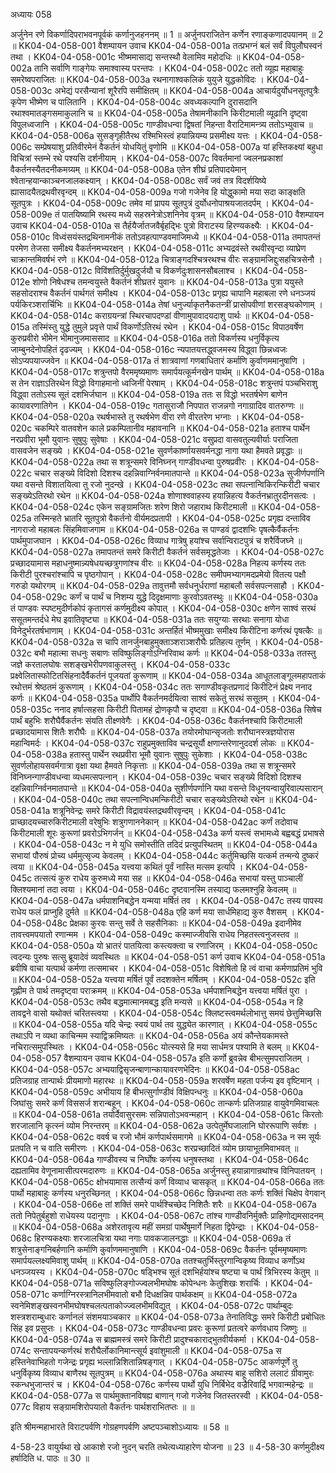 अध्यायः 058

अर्जुनेन रणे विकर्णादिपराभवनपूर्वकं कर्णानुजहननम् ॥ 1 ॥ अर्जुनपराजितेन कर्णेन रणाङ्कणादपयानम् ॥ 2 ॥
KK04-04-058-001	वैशम्पायन उवाच 
KK04-04-058-001a	तत्प्रभग्नं बलं सर्वं विपुलौघस्वनं तथा ।
KK04-04-058-001c	भीष्ममासाद्य सन्तस्थौ वेलामिव महोदधिः ॥
KK04-04-058-002a	तानि सर्वाणि गाङ्गेयः समाश्वास्य परन्तपः ।
KK04-04-058-002c	ततो व्यूह्य महाबाहुः समरेष्वपराजितः ॥
KK04-04-058-003a	रथनागाश्वकलिकं युयुजे युद्धकोविदः ।
KK04-04-058-003c	अभेद्यं परसैन्यानां शूरैरपि समीक्षितम् ॥
KK04-04-058-004a	आचार्यदुर्योधनसूतपुत्रैः कृपेण भीष्मेण च पालितानि ।
KK04-04-058-004c	अवध्यकल्पानि दुरासदानि रथाश्वमातङ्गसमाकुलानि च ॥
KK04-04-058-005a	तेषामनीकानि किरीटमाली व्यूढानि दृष्ट्वा विपुलध्वजानि ।
KK04-04-058-005c	गाण्डीवधन्वा द्विषतां निहन्ता वैराटिमामन्त्र्य ततोऽभ्युवाच ॥
KK04-04-058-006a	सुसङ्गृहीतैरथ रश्मिभिस्त्वं हयान्नियम्य प्रसमीक्ष्य यत्तः ।
KK04-04-058-006c	सम्प्रेषयाशु प्रतिवीरमेनं वैकर्तनं योधयितुं वृणोमि ॥
KK04-04-058-007a	यां हस्तिकक्ष्यां बहुधा विचित्रां स्तम्भे रथे पश्यसि दर्शनीयाम् ।
KK04-04-058-007c	विवर्तमानां ज्वलनप्रकाशां वैकर्तनस्यैतदनीकमग्र्यम् ॥
KK04-04-058-008a	एतेन शीघ्रं प्रतिपादयेमान् श्वेतान्हयान्काञ्चनजालकक्ष्यान् ।
KK04-04-058-008c	सर्वं जवं तत्र विदर्शयिष्ये ह्यासादयैतद्रथवीरवृन्दम् ॥
KK04-04-058-009a	गजो गजेनेव हि योद्धुकामो मया सदा काङ्क्षति सूतपुत्रः ।
KK04-04-058-009c	तमेव मां प्रापय सूतपुत्रं दुर्योधनोपाश्रयजातदर्पम् ।
KK04-04-058-009e	तं पातयिष्यामि रथस्य मध्ये सहस्रनेत्रोऽशनिनेव वृत्रम् ॥
KK04-04-058-010	वैशम्पायन उवाच 
KK04-04-058-010a	स तैर्हयैर्जातजवैर्बृहद्भिः पुत्रो विराटस्य हिरण्यकक्ष्यैः ।
KK04-04-058-010c	विध्वंसयंस्तद्रथिनामनीकं ततोऽवहत्पाण्डवमाजिमध्ये ॥
KK04-04-058-011a	तमापतन्तं परमेण तेजसा समीक्ष्य वैकर्तनमभ्यरक्षन् ।
KK04-04-058-011c	अभ्यद्रवंस्ते रथवीरवृन्दा व्याघ्रेण चाक्रान्तमिवर्षभं रणे ॥
KK04-04-058-012a	चित्राङ्गदश्चित्ररथश्च वीरः सङ्ग्रामजिद्दुःसहचित्रसेनौ ।
KK04-04-058-012c	विविंशतिर्दुर्मुखदुर्जयौ च विकर्णदुःशासनसौबलाश्च ।
KK04-04-058-012e	शोणो निषेधश्च तमन्वयुस्ते वैकर्तनं शीघ्रतरं युवानः ॥
KK04-04-058-013a	पुत्रा ययुस्ते सहसोदराश्च वैकर्तनं पार्थगतं समीक्ष्य ।
KK04-04-058-013c	प्रगृह्य चापानि महाबला रणे धनञ्जयं पर्यकिरञ्शरार्चिभिः ॥
KK04-04-058-014a	तेषां धनुर्ज्याकृतनैकतन्त्रीं प्रासोपवीणां शरसङ्घकोणाम् ।
KK04-04-058-014c	कराग्रयन्त्रां स्थिरचापदण्डां वीणामुपावादयदाशु पार्थः ॥
KK04-04-058-015a	तस्मिंस्तु युद्धे तुमुले प्रवृत्ते पार्थं विकर्णोऽतिरथं रथेन ।
KK04-04-058-015c	विपाठवर्षेण कुरुप्रवीरो भीमेन भीमानुजमाससाद ॥
KK04-04-058-016a	ततो विकर्णस्य धनुर्विकृत्य जाम्बुनदेनोपहितं दृढज्यम् ।
KK04-04-058-016c	न्यपातयत्तद्ध्वजमस्य विद्ध्वा छिन्नध्वजः सोऽप्यपयाज्जवेन ॥
KK04-04-058-017a	तं शात्रवाणां गणबाधितारं कर्माणि कुर्वाणममानुषाणि ।
KK04-04-058-017c	शत्रुन्तपो वैरममृष्यमाणः समार्पयत्कूर्मनखेन पार्थम् ॥
KK04-04-058-018a	स तेन राज्ञाऽतिरथेन विद्धो विगाहमानो ध्वजिनीं पेरषाम् ।
KK04-04-058-018c	शत्रुन्तपं पञ्चभिराशु विद्ध्वा ततोऽस्य सूतं दशभिर्जघान ॥
KK04-04-058-019a	ततः स विद्धो भरतर्षभेण बाणेन कायावरणातिगेन ।
KK04-04-058-019c	गतासुराजौ निपपात राजन्नगो नगाग्रादिव वातरुग्णः ॥
KK04-04-058-020a	रथर्षभास्ते तु रथर्षभेण वीरा रणे वीरतरेण भग्नाः ।
KK04-04-058-020c	चकम्पिरे वातवशेन काले प्रकम्पितानीव महावनानि ॥
KK04-04-058-021a	हताश्च पार्थेन नरप्रवीरा भूमौ युवानः सुषुपुः सुवेषाः ।
KK04-04-058-021c	वसुप्रदा वासवतुल्यवीर्याः पराजिता वासवजेन सङ्ख्ये ।
KK04-04-058-021e	सुवर्णकार्ष्णायसवर्मनद्धा नागा यथा हैमवते प्रवृद्धाः ॥
KK04-04-058-022a	तथा स शत्रून्समरे विनिघ्नन् गाण्डीवधन्वा पुरुषप्रवीरः ।
KK04-04-058-022c	चचार सङ्ख्ये विदिशो दिशश्च दहन्निवाग्निर्वनमातपान्ते ॥
KK04-04-058-023a	सुजीर्णपर्णानि यथा वसन्ते विशातयित्वा तु रजो नुदन्खे ।
KK04-04-058-023c	तथा सपत्नान्विकिरन्किरीटी चचार सङ्ख्येऽतिरथो रथेन ॥
KK04-04-058-024a	शोणाश्ववाहस्य हयान्निहत्य वैकर्तनभ्रातुरदीनसत्वः ।
KK04-04-058-024c	एकेन सङ्ग्रामजितः शरेण शिरो जहाराथ किरीटमाली ॥
KK04-04-058-025a	तस्मिन्हते भ्रातरि सूतपुत्रो वैकर्तनो वीर्यमदप्रतापी ।
KK04-04-058-025c	प्रगृह्य दन्ताविव नागराजो महाबलः सिंहमिवाजगाम ॥
KK04-04-058-026a	स पाण्डवं द्वादशभिः पृषत्कैर्वैकर्तनः पार्थमुपाजघान ।
KK04-04-058-026c	विव्याध गात्रेषु हयांश्च सर्वान्विराटपुत्रं च शरैर्विजघ्ने ॥
KK04-04-058-027a	तमापतन्तं समरे किरीटी वैकर्तनं सर्वसमृद्धतेजाः ।
KK04-04-058-027c	प्रच्छादयामास महाधनुष्मान्न्यषेधयच्छत्रुगणांश्च वीरः ॥
KK04-04-058-028a	निहत्य कर्णस्य ततः किरीटी पुरश्चरांश्चापि च पृष्ठगोपान् ।
KK04-04-058-028c	समीपमभ्यागमदप्रमेयो वितत्य पक्षौ गरुडो यथोरगम् ॥
KK04-04-058-029a	तावुत्तमौ सर्वधनुर्धराणां महाबलौ सर्वसपत्नसाहौ ।
KK04-04-058-029c	कर्णं च पार्थं च निशम्य युद्धे दिदृक्षमाणाः कुरवोऽवतस्थुः ॥
KK04-04-058-030a	तं पाण्डवः स्पष्टमुदीर्णकोपं कृतागसं कर्णमुदीक्ष्य कोपात् ।
KK04-04-058-030c	क्षणेन साश्वं सरथं ससूतमन्तर्दधे मेघ इवातिवृष्ट्या ॥
KK04-04-058-031a	ततः सयुग्याः सरथाः सनागा योधा विनेदुर्भरतर्षभाणाम् ।
KK04-04-058-031c	अन्तर्हितं भीष्ममुखाः समीक्ष्य किरीटिना कर्णरथं पृषत्कैः ॥
KK04-04-058-032a	स चापि तानर्जुनबाहुमुक्ताञ्शराञ्शरौघैः प्रतिहत्य तूर्णम् ।
KK04-04-058-032c	बभौ महात्मा सधनुः सबाणः सविष्फुलिङ्गोऽग्निरिवाथ कर्णः ॥
KK04-04-058-033a	ततस्तु जज्ञे करतालघोषः सशङ्खभेरीपणवाकुलस्तु ।
KK04-04-058-033c	प्रक्ष्वेलितास्फोटितसिंहनादैर्वैकर्तनं पूजयतां कुरूणाम् ॥
KK04-04-058-034a	आधूतलाङ्गूलमहापताकं रथोत्तमं श्रेष्ठतमं कुरूणाम् ।
KK04-04-058-034c	ततः सगाण्डीवकृतप्रणादं किरीटिनं प्रेक्ष्य ननाद कर्णः ॥
KK04-04-058-035a	पार्थोपि वैकर्तनमर्दयित्वा साश्वं सकेतुं सरथं ससूतम् ।
KK04-04-058-035c	ननाद हर्षात्सहसा किरीटी पितामहं द्रोणकृपौ च दृष्ट्वा ॥
KK04-04-058-036a	सिषेच पार्थं बहुभिः शरौघैर्वैकर्तनः संयति तीक्ष्णवेगैः ।
KK04-04-058-036c	वैकर्तनश्चापि किरीटमाली प्रच्छादयामास शितैः शरौघैः ॥
KK04-04-058-037a	तयोरमोघान्सृजतोः शरौघानस्त्रज्ञयोरास महान्विमर्दः ।
KK04-04-058-037c	राहुप्रमुक्ताविव चन्द्रसूर्यौ क्षणान्तरेणानुददर्श लोकः ॥
KK04-04-058-038a	हतास्तु पार्थेन रथप्रवीरा भूमौ युवानः सुषुपुः सुकेशाः ।
KK04-04-058-038c	सुवर्णलोहायसवर्मगात्रा वृक्षा यथा हैमवते निकृत्ताः ॥
KK04-04-058-039a	तथा स शत्रून्समरे विनिघ्नन्गाण्डीवधन्वा व्यधमत्सपत्नान् ।
KK04-04-058-039c	चचार सङ्ख्ये विदिशो दिशश्च दहन्निवाग्निर्वनमातपान्ते ॥
KK04-04-058-040a	सुशीर्णपर्णानि यथा वसन्ते विधूनयन्वायुरिवाल्पसारान् ।
KK04-04-058-040c	तथा सपत्नान्विधमन्किरीटी चचार सङ्ख्येऽतिरथो रथेन ॥
KK04-04-058-041a	शत्रूनिवेन्द्रः समरे किरीटी विद्रावयंस्तद्रथवीरवृन्दम् ।
KK04-04-058-041c	प्राच्छादयच्चारुकिरीटमाली वरेषुभिः शत्रुगणाननेकान् ॥
KK04-04-058-042ac	कर्णं तदोवाच किरीटमाली शूरः कुरूणां प्रवरोऽभिगर्जन् ॥
KK04-04-058-043a	कर्ण यस्त्वं सभामध्ये बह्वबद्धं प्रभाषसे ।
KK04-04-058-043c	न मे युधि समोस्तीति तदिदं प्रत्युपस्थितम् ॥
KK04-04-058-044a	सभायां पौरुषं प्रोच्य धर्ममुत्सृज्य केवलम् ।
KK04-04-058-044c	कर्तुमिच्छसि यत्कर्म तन्मन्ये दुष्करं त्वया ॥
KK04-04-058-045a	यत्त्वया कथितं पूर्वं नास्ति मत्सम इत्यपि ।
KK04-04-058-045c	तत्सत्यं कुरु राधेय कुरुमध्ये मया सह ॥
KK04-04-058-046a	सभायां यस्तु पाञ्चालीं क्लिश्यमानां तदा त्वया ।
KK04-04-058-046c	दृष्टवानस्मि तस्याद्य फलमश्नुहि केवलम् ॥
KK04-04-058-047a	धर्मपाशनिबद्धेन यन्मया मर्षितं तव ।
KK04-04-058-047c	तस्य पापस्य राधेय फलं प्राप्नुहि दुर्मते ॥
KK04-04-058-048a	एहि कर्ण मया सार्धमिहाद्य कुरु वैशसम् ।
KK04-04-058-048c	प्रेक्षका कुरवः सन्तु सर्वे ते सहसैनिकाः ॥
KK04-04-058-049a	इदानीमेव तावत्त्वमपयातो रणान्मम ।
KK04-04-058-049c	कस्माज्जीवसि राधेय निहतस्त्वनुजस्तव ॥
KK04-04-058-050a	यो भ्रातरं पातयित्वा कस्त्यक्त्वा च रणाजिरम् ।
KK04-04-058-050c	त्वदन्यः पुरुषः सत्सु ब्रूयादेवं व्यवस्थितः ॥
KK04-04-058-051	कर्ण उवाच 
KK04-04-058-051a	ब्रवीषि वाचा यत्पार्थ कर्मणा तत्समाचर ।
KK04-04-058-051c	विशेषितो हि त्वं वाचा कर्मणाप्रतिमं भुवि ॥
KK04-04-058-052a	यत्त्वया मर्षितं पूर्वं तदशक्तेन मर्षितम् ।
KK04-04-058-052c	इति गृह्णीम ते पार्थ तमदृष्ट्वा पराक्रमम् ॥
KK04-04-058-053a	धर्मपाशनिबद्धेन यत्त्वया मर्षितं पुरा ।
KK04-04-058-053c	तथैव बद्धमात्मानमबद्ध इति मन्यसे ॥
KK04-04-058-054a	न हि तावद्वने वासो यथोक्तं चरितस्त्वया ।
KK04-04-058-054c	क्लिष्टस्त्वमर्थलोभात्तु समयं छेत्तुमिच्छसि ॥
KK04-04-058-055a	यदि चेन्द्रः स्वयं पार्थ तव युद्ध्येत कारणात् ।
KK04-04-058-055c	तथाऽपि न व्यथा काचिन्मम स्याद्विक्रमिष्यतः ॥
KK04-04-058-056a	अयं कौन्तेयकामस्ते नचिरात्समुपस्थितः ।
KK04-04-058-056c	योत्स्यसे हि मया सार्धमत्र पश्यामि ते बलम् ॥
KK04-04-058-057	वैशम्पायन उवाच 
KK04-04-058-057a	इति कर्णो ब्रुवन्नेव बीभत्सुमपराजितम् ।
KK04-04-058-057c	अभ्ययाद्विसृजन्बाणान्कायावरणभेदिनः ॥
KK04-04-058-058ac	प्रतिजग्राह तान्पार्थः प्रीयमाणो महारथः ॥
KK04-04-058-059a	शरवर्षेण महता पर्जन्य इव वृष्टिमान् ।
KK04-04-058-059c	अभीयाय हि बीभत्सुर्गाण्डीवं विक्षिपन्धनुः ॥
KK04-04-058-060a	जिघांसुः समरे कर्णं विससर्ज शरान्बहून् ।
KK04-04-058-060c	तान्कर्णः प्रतिजग्राह वायुवेगमिवाचलः ॥
KK04-04-058-061a	तयोर्दैवासुरसमः सन्निपातोऽभवन्महान् ।
KK04-04-058-061c	किरतोः शरजालानि कृत्स्नं व्योम निरन्तरम् ॥
KK04-04-058-062a	उत्पेतुर्मेघजालानि घोररूपाणि सर्वशः ।
KK04-04-058-062c	ववर्ष च रजो भौमं कर्णपार्थसमागमे ॥
KK04-04-058-063a	न स्म सूर्यः प्रतपति न च वाति समीरणः ।
KK04-04-058-063c	शरप्रच्छादितं व्योम छायाभूतमिवाभवत् ॥
KK04-04-058-064a	गाण्डीवस्य च निर्घोषः कर्णस्य धनुषस्तथा ।
KK04-04-058-064c	दह्यतामिव वेणूनामासीत्परमदारुणः ॥
KK04-04-058-065a	अर्जुनस्तु हयान्नागान्रथांश्च विनिपातयन् ।
KK04-04-058-065c	क्षोभयामास तत्सैन्यं कर्णं विव्याध चासकृत् ॥
KK04-04-058-066a	ततः पार्थो महाबाहुः कर्णस्य धनुरच्छिनत् ।
KK04-04-058-066c	छिन्नधन्वा ततः कर्णः शक्तिं चिक्षेप वेगवान् ।
KK04-04-058-066e	तां शक्तिं समरे पार्थश्चिच्छेद निशितैः शरैः ॥
KK04-04-058-067a	ततो निपेतुर्बहुशो राधेयस्य पदानुगाः ।
KK04-04-058-067c	तांश्च गाण्डीवनिर्मुक्तैः प्राहिणोद्यमसादनम् ॥
KK04-04-058-068a	अशेरतावृत्य महीं समग्रां पार्थेषुमार्गे निहता द्विपेन्द्राः ।
KK04-04-058-068c	हिरण्यकक्ष्याः शरजालचित्रा यथा नगाः पावकजालनद्धाः ॥
KK04-04-058-069a	तं शत्रुसेनाङ्गनिबर्हणानि कर्माणि कुर्वाणममानुषाणि ।
KK04-04-058-069c	वैकर्तनः पूर्वममृष्यमाणः समार्पयल्लक्ष्यमिवाशु पार्थम् ॥
KK04-04-058-070a	ततश्चतुर्भिस्तुरगान्विकृष्य विव्याध कर्णोऽथ धनञ्जयस्य ।
KK04-04-058-070c	षड्भिश्च सूतं दशभिर्हयांश्च षष्ट्या च पार्थं त्रिभिरस्य केतुम् ॥
KK04-04-058-071a	सविष्फुलिङ्गोज्ज्वलभीमघोषः कोपेन्धनः केतुशिखः शरार्चिः ।
KK04-04-058-071c	कर्णाग्निरस्त्रानिलभीमवातो बभौ दिधक्षन्निव पार्थकक्षम् ॥
KK04-04-058-072a	स्वनेमिशङ्खस्वनभीमघोषश्चलत्पताकोज्ज्वलभीमविद्युत् ।
KK04-04-058-072c	पार्थाम्बुदः शस्त्रशराम्बुधारः कर्णानलं संशमयाञ्चकार ॥
KK04-04-058-073a	तेनातिविद्धः समरे किरीटी प्रबोधितः सिंह इव प्रसुप्तः ।
KK04-04-058-073c	गाण्डीवधन्वा प्रवरः कुरूणां प्रतत्वरे कर्णवधाय जिष्णुः ॥
KK04-04-058-074a	स ब्राह्ममस्त्रं समरे किरीटी प्रादुश्चकाराद्भुतवीर्यकर्मा ।
KK04-04-058-074c	सन्तापयन्कर्णरथं शरौघैर्लोकानिमान्त्सूर्य इवांशुमाली ॥
KK04-04-058-075a	स हस्तिनेवाभिहतो गजेन्द्रः प्रगृह्य भल्लान्निशितान्निषङ्गात् ।
KK04-04-058-075c	आकर्णपूर्णे तु धनुर्विकृष्य विव्याध बाणैरथ सूतपुत्रम् ॥
KK04-04-058-076a	अथास्य बाहू सशिरो ललाटं ग्रीवामुरः स्कन्धभुजान्तरं च ।
KK04-04-058-076c	कर्णस्य पार्थो युधि निर्बिभेद वज्रैरिवाद्रिं भगवान्महेन्द्रः ॥
KK04-04-058-077a	स पार्थमुक्तानविषह्य बाणान् गजो गजेनेव जितस्तरस्वी ।
KK04-04-058-077c	विहाय सङ्ग्रामशिरोपयातो वैकर्तनः पार्थशराभितप्तः ॥  ॥

इति श्रीमन्महाभारते विराटपर्वणि गोग्रहणपर्वणि अष्टपञ्चाशोऽध्यायः ॥ 58 ॥

4-58-23 वायुर्यथा खे आकाशे रजो नुदन् चरति तथेत्यध्याहारेण योजना ॥ 23 ॥ 4-58-30 कर्णमुदीक्ष्य हर्षादिति ध. पाठः ॥ 30 ॥
